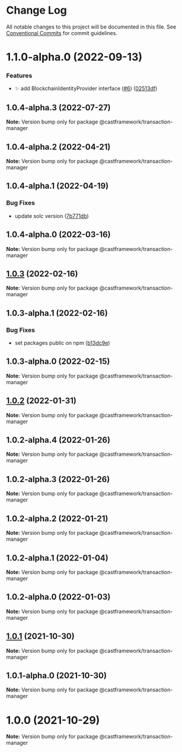 # Change Log

All notable changes to this project will be documented in this file.
See [Conventional Commits](https://conventionalcommits.org) for commit guidelines.

# 1.1.0-alpha.0 (2022-09-13)


### Features

* :sparkles: add BlockchainIdentityProvider interface ([#6](https://github.com/castframework/gba/issues/6)) ([02513df](https://github.com/castframework/gba/commit/02513dfd7702c72b3288a8cb0d71cbb0b9671678))





## 1.0.4-alpha.3 (2022-07-27)

**Note:** Version bump only for package @castframework/transaction-manager





## 1.0.4-alpha.2 (2022-04-21)

**Note:** Version bump only for package @castframework/transaction-manager





## 1.0.4-alpha.1 (2022-04-19)


### Bug Fixes

* update solc version ([7b771db](https://github.com/castframework/gba/commit/7b771db9561b54b6dc40544a5b934d9f092fffa5))





## 1.0.4-alpha.0 (2022-03-16)

**Note:** Version bump only for package @castframework/transaction-manager





## [1.0.3](https://github.com/castframework/cast/compare/v1.0.3-alpha.1...v1.0.3) (2022-02-16)

**Note:** Version bump only for package @castframework/transaction-manager





## 1.0.3-alpha.1 (2022-02-16)


### Bug Fixes

* set packages public on npm ([b13dc9e](https://github.com/castframework/cast/commit/b13dc9e677de97f6c60b47bef1457e7b9984df02))





## 1.0.3-alpha.0 (2022-02-15)

**Note:** Version bump only for package @castframework/transaction-manager





## [1.0.2](https://github.com/castframework/cast/compare/v1.0.2-alpha.4...v1.0.2) (2022-01-31)

**Note:** Version bump only for package @castframework/transaction-manager





## 1.0.2-alpha.4 (2022-01-26)

**Note:** Version bump only for package @castframework/transaction-manager





## 1.0.2-alpha.3 (2022-01-26)

**Note:** Version bump only for package @castframework/transaction-manager





## 1.0.2-alpha.2 (2022-01-21)

**Note:** Version bump only for package @castframework/transaction-manager





## 1.0.2-alpha.1 (2022-01-04)

**Note:** Version bump only for package @castframework/transaction-manager





## 1.0.2-alpha.0 (2022-01-03)

**Note:** Version bump only for package @castframework/transaction-manager





## [1.0.1](https://github.com/castframework/cast/compare/v1.0.1-alpha.0...v1.0.1) (2021-10-30)

**Note:** Version bump only for package @castframework/transaction-manager





## 1.0.1-alpha.0 (2021-10-30)

**Note:** Version bump only for package @castframework/transaction-manager





# 1.0.0 (2021-10-29)

**Note:** Version bump only for package @castframework/transaction-manager
